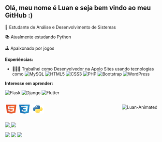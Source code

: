 
## Olá, meu nome é Luan e seja bem vindo ao meu GitHub :) 

🎒 Estudante de Análise e Desenvolvimento de Sistemas

📚 Atualmente estudando Python 

🕹️ Apaixonado por jogos 

**Experiências:**
- 👨🏻‍💻 Trabalhei como Desenvolvedor na Apolo Sites usando tecnologias como 
  ![MySQL](https://img.shields.io/badge/-MySQL-black?&logo=MySQL)
  ![HTML5](https://img.shields.io/badge/-HTML5-black?&logo=Html5)
  ![CSS3](https://img.shields.io/badge/-CSS3-black?&logo=Css3&logoColor=blue)
  ![PHP](https://img.shields.io/badge/-PHP-black?&logo=PHP)
  ![Bootstrap](https://img.shields.io/badge/-Bootstrap-black?&logo=bootstrap)
  ![WordPress](https://img.shields.io/badge/-Wordpress-black?&logo=wordpress)
  
**Interesse em aprender:**
  
![Flask](https://img.shields.io/badge/-Flask-black?&logo=flask)
![Django](https://img.shields.io/badge/-Django-black?&logo=django)
![Flutter](https://img.shields.io/badge/-Flutter-black?&logo=flutter)

 <div style="display: inline_block"><br>
 <img align="right" alt="Luan-Animated" src="https://i.picasion.com/pic91/ae514c2cfc205c7f0a5d1f8512a8265a.gif">
 <img align="center" alt="Luan-HTML" height="30" width="40" src="https://raw.githubusercontent.com/devicons/devicon/master/icons/html5/html5-original.svg">
 <img align="center" alt="Luan-CSS" height="30" width="40" src="https://raw.githubusercontent.com/devicons/devicon/master/icons/css3/css3-original.svg">
 <img align="center" alt="Luan-Python" height="30" width="40" src="https://raw.githubusercontent.com/devicons/devicon/master/icons/python/python-original.svg">
</div>
  
 ##

<div> 
  
  <div>
 <a href="https://github.com/luankkobs/">
  <img height="180em" src="https://github-readme-stats.vercel.app/api?username=luankkobs&show_icons=true&theme=tokyonight" style"max-width: 100%;" />
  <img height="180em" src="https://github-readme-stats.vercel.app/api/top-langs/?username=luankkobs&layout=compact&theme=tokyonight" style"max-width: 50%;" />
 </a>
</div>

 <a href="https://instagram.com/luankkobs" target="_blank"><img src="https://img.shields.io/badge/-Instagram-%23E4405F?style=for-the-badge&logo=instagram&logoColor=white" target="_blank"></a>
 <a href = "mailto:luankkobs@gmail.com"><img src="https://img.shields.io/badge/Gmail-D14836?style=for-the-badge&logo=gmail&logoColor=white" target="_blank"></a>
 <a href="https://www.linkedin.com/in/luan-kobs/" target="_blank"><img src="https://img.shields.io/badge/-LinkedIn-%230077B5?style=for-the-badge&logo=linkedin&logoColor=white" target="_blank"></a> 
